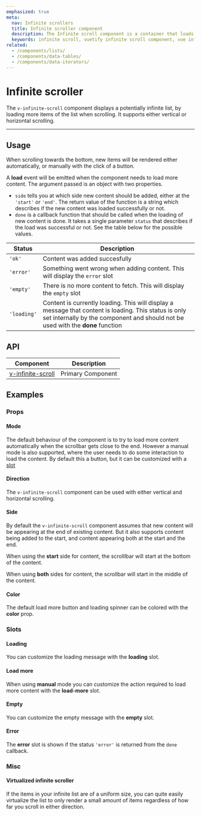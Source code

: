 ```yaml
---
emphasized: true
meta:
  nav: Infinite scrollers
  title: Infinite scroller component
  description: The Infinite scroll component is a container that loads more items when scrolling. It is useful when you need to display an unknown but large number of items.
  keywords: infinite scroll, vuetify infinite scroll component, vue infinite scroll component, v-infinite-scroll component
related:
  - /components/lists/
  - /components/data-tables/
  - /components/data-iterators/
---
```


# Infinite scroller

The `v-infinite-scroll` component displays a potentially infinite list, by loading more items of the list when scrolling. It supports either vertical or horizontal scrolling.

----

## Usage

When scrolling towards the bottom, new items will be rendered either automatically, or manually with the click of a button.

<usage name="v-infinite-scroll" />

A **load** event will be emitted when the component needs to load more content. The argument passed is an object with two properties.

- `side` tells you at which side new content should be added, either at the `'start'` or `'end'`. The return value of the function is a string which describes if the new content was loaded successfully or not.
- `done` is a callback function that should be called when the loading of new content is done. It takes a single parameter `status` that describes if the load was successful or not. See the table below for the possible values.

|Status|Description|
|------|-----------|
|`'ok'`|Content was added succesfully|
|`'error'`|Something went wrong when adding content. This will display the `error` slot|
|`'empty'`|There is no more content to fetch. This will display the `empty` slot|
|`'loading'`|Content is currently loading. This will display a message that content is loading. This status is only set internally by the component and should not be used with the **done** function|

<entry />

## API

| Component | Description |
| - | - |
| [v-infinite-scroll](/api/v-infinite-scroll/) | Primary Component |

## Examples

### Props

#### Mode

The default behaviour of the component is to try to load more content automatically when the scrollbar gets close to the end. However a manual mode is also supported, where the user needs to do some interaction to load the content. By default this a button, but it can be customized with a [slot](#load-more)

<example file="v-infinite-scroll/prop-mode" />

#### Direction

The `v-infinite-scroll` component can be used with either vertical and horizontal scrolling.

<example file="v-infinite-scroll/prop-direction" />

#### Side

By default the `v-infinite-scroll` component assumes that new content will be appearing at the end of existing content. But it also supports content being added to the start, and content appearing both at the start and the end.

When using the **start** side for content, the scrolllbar will start at the bottom of the content.

<example file="v-infinite-scroll/prop-side-start" />

When using **both** sides for content, the scrollbar will start in the middle of the content.

<example file="v-infinite-scroll/prop-side-both" />

#### Color

The default load more button and loading spinner can be colored with the **color** prop.

<example file="v-infinite-scroll/prop-color" />

### Slots

#### Loading

You can customize the loading message with the **loading** slot.

<example file="v-infinite-scroll/slot-loading" />

#### Load more

When using **manual** mode you can customize the action required to load more content with the **load-more** slot.

<example file="v-infinite-scroll/slot-load-more" />

#### Empty

You can customize the empty message with the **empty** slot.

<example file="v-infinite-scroll/slot-empty" />

#### Error

The **error** slot is shown if the status `'error'` is returned from the `done` callback.

<example file="v-infinite-scroll/slot-error" />

### Misc

#### Virtualized infinite scroller

If the items in your infinite list are of a uniform size, you can quite easily virtualize the list to only render a small amount of items regardless of how far you scroll in either direction.

<example file="v-infinite-scroll/misc-virtual" />
